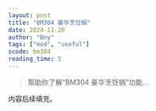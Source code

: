 ```yaml
---
layout: post
title: "BM304 豪华烹饪锅"
date: 2024-11-20
author: "Bny"
tags: ["mod", "useful"]
scode: bm304
reading_time: 5
---
```


> 帮助你了解“BM304 豪华烹饪锅”功能...

内容后续填充。
